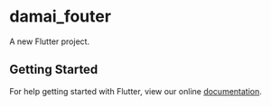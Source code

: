 # damai_fouter

A new Flutter project.

## Getting Started

For help getting started with Flutter, view our online
[documentation](https://flutter.io/).
